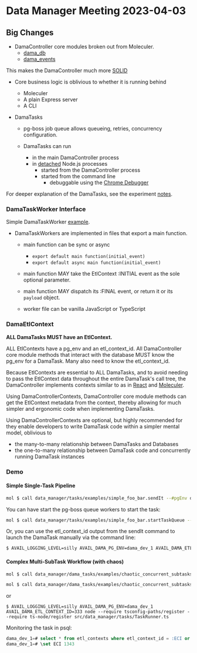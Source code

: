 # Data Manager Meeting 2023-04-03

## Big Changes

* DamaController core modules broken out from Moleculer.
  * [dama_db](https://github.com/availabs/avail-data-manager-controller/blob/dev-task-queue-integration/src/data_manager/dama_db/index.ts)
  * [dama_events](https://github.com/availabs/avail-data-manager-controller/blob/dev-task-queue-integration/src/data_manager/events/index.ts)

 This makes the DamaController much more [SOLID](https://en.wikipedia.org/wiki/SOLID)
  * Core business logic is oblivious to whether it is running behind
    * Moleculer
    * A plain Express server
    * A CLI

* DamaTasks

  * pg-boss job queue allows queueing, retries, concurrency configuration.

  * DamaTasks can run
    * in the main DamaController process
    * in [detached](https://nodejs.org/dist/latest-v18.x/docs/api/child_process.html#optionsdetached)
      Node.js processes
      * started from the DamaController process
      * started from the command line
        * debuggable using the [Chrome Debugger](https://nodejs.org/en/docs/guides/debugging-getting-started)

For deeper explanation of the DamaTasks, see the experiment
[notes](https://github.com/availabs/avail-data-manager-controller/tree/dev-task-queue-integration/spike/task-queue/experiments/005).

### DamaTaskWorker Interface

Simple DamaTaskWorker
[example](https://github.com/availabs/avail-data-manager-controller/blob/dev-task-queue-integration/src/data_manager/tasks/examples/simple_foo_bar/worker.ts).

* DamaTaskWorkers are implemented in files that export a main function.

  * main function can be sync or async
    * `export default main function(initial_event)`
    * `export default async main function(initial_event)`

  * main function MAY take the EtlContext :INITIAL event as the sole optional parameter.

  * main function MAY dispatch its :FINAL event, or return it or its `payload` object.

  * worker file can be vanilla JavaScript or TypeScript

### DamaEtlContext

**ALL DamaTasks MUST have an EtlContext.**

ALL EtlContexts have a pg\_env and an etl_context_id.
All DamaController core module methods that interact with the database
MUST know the pg_env for a DamaTask. Many also need to know the etl_context_id.

Because EtlContexts are essential to ALL DamaTasks, and
to avoid needing to pass the EtlContext data throughout the entire DamaTask's call tree,
the DamaController implements contexts similar to as in
[React](https://react.dev/learn/passing-data-deeply-with-context) and
[Moleculer](https://moleculer.services/docs/0.14/context.html).

Using DamaControllerContexts, DamaController core module methods can get the
EtlContext metadata from the context, thereby allowing for much simpler
and ergonomic code when implementing DamaTasks.

Using DamaControllerContexts are optional, but highly recommended for they
enable developers to write DamaTask code within a simpler mental model, oblivious to

* the many-to-many relationship between DamaTasks and Databases
* the one-to-many relationship between DamaTask code and concurrently running DamaTask instances

### Demo

#### Simple Single-Task Pipeline

```sh
mol $ call data_manager/tasks/examples/simple_foo_bar.sendIt --#pgEnv dama_dev_1
```

You can have start the pg-boss queue workers to start the task:

```sh
mol $ call data_manager/tasks/examples/simple_foo_bar.startTaskQueue --#pgEnv dama_dev_1
```

Or, you can use the etl_context_id output from the sendIt command to launch the DamaTask
manually via the command line:

```sh
$ AVAIL_LOGGING_LEVEL=silly AVAIL_DAMA_PG_ENV=dama_dev_1 AVAIL_DAMA_ETL_CONTEXT_ID=333 node --require tsconfig-paths/register --require ts-node/register src/data_manager/tasks/TaskRunner.ts
```

#### Complex Multi-SubTask Workflow (with chaos)

```sh
mol $ call data_manager/dama_tasks/examples/chaotic_concurrent_subtasks_fizzbuzz.sendIt --#pgEnv dama_dev_1
```

```sh
mol $ call data_manager/dama_tasks/examples/chaotic_concurrent_subtasks_fizzbuzz.startTaskQueue --#pgEnv dama_dev_1
```

or

```
$ AVAIL_LOGGING_LEVEL=silly AVAIL_DAMA_PG_ENV=dama_dev_1 AVAIL_DAMA_ETL_CONTEXT_ID=333 node --require tsconfig-paths/register --require ts-node/register src/data_manager/tasks/TaskRunner.ts
```

Monitoring the task in psql:

```sql
dama_dev_1=# select * from etl_contexts where etl_context_id = :ECI or parent_context_id = :ECI order by 1;
dama_dev_1=# \set ECI 1343
```

